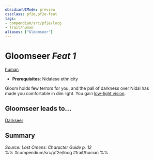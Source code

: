 ```yaml
---
obsidianUIMode: preview
cssclass: pf2e,pf2e-feat
tags:
- compendium/src/pf2e/locg
- trait/human
aliases: ["Gloomseer"]
---
```

# Gloomseer  *Feat 1*  
[human](human.md "Human Ancestry & Heritage Trait")  

- **Prerequisites**: Nidalese ethnicity

Gloom holds few terrors for you, and the pall of darkness over Nidal has made you comfortable in dim light. You gain [low-light vision](low-light-vision.md).

## Gloomseer leads to...

[Darkseer](darkseer-locg.md)

## Summary

*Source: Lost Omens: Character Guide p. 12*  
%% #compendium/src/pf2e/locg #trait/human %%